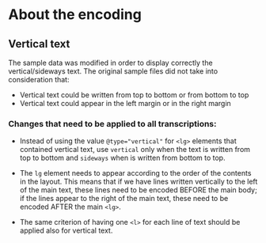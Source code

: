 # About the encoding

## Vertical text

The sample data was modified in order to display correctly the vertical/sideways text. The original sample files did not take into consideration that:
- Vertical text could be written from top to bottom or from bottom to top
- Vertical text could appear in the left margin or in the right margin

### Changes that need to be applied to all transcriptions:

- Instead of using the value `@type="vertical"` for `<lg>` elements that contained vertical text, use `vertical` only when the text is written from top to bottom and `sideways` when is written from bottom to top.

- The `lg` element needs to appear according to the order of the contents in the layout. This means that if we have lines written vertically to the left of the main text, these lines need to be encoded BEFORE the main body; if the lines appear to the right of the main text, these need to be encoded AFTER the main `<lg>`.

- The same criterion of having one `<l>` for each line of text should be applied also for vertical text.
